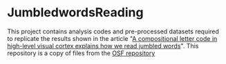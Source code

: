 # JumbledwordsReading
 
This project contains analysis codes and pre-processed datasets required to replicate the results shown in the article "[A compositional letter code in high-level visual cortex explains how we read jumbled words](https://elifesciences.org/articles/54846)". This repository is a copy of files from the [OSF repository](https://osf.io/384zw/)
